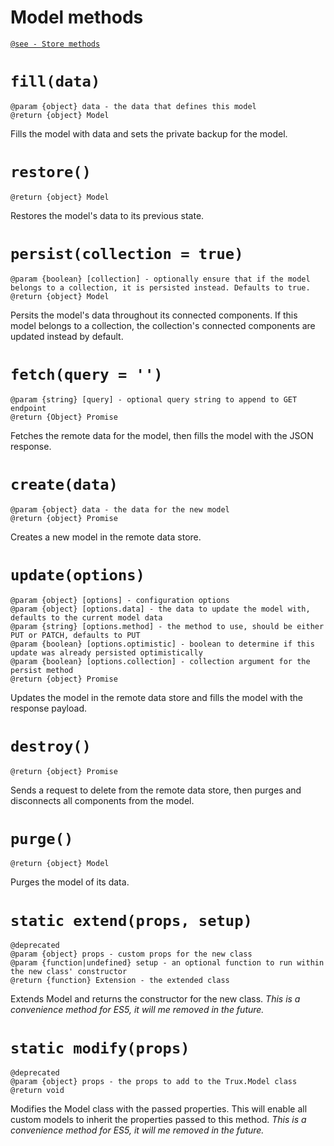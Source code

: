 # Model methods

[`@see - Store methods`](/api/store/methods.md)

# `fill(data)`

```
@param {object} data - the data that defines this model
@return {object} Model
```

Fills the model with data and sets the private backup for the model.

# `restore()`

```
@return {object} Model
```

Restores the model's data to its previous state.

# `persist(collection = true)`

```
@param {boolean} [collection] - optionally ensure that if the model belongs to a collection, it is persisted instead. Defaults to true.
@return {object} Model
```

Persits the model's data throughout its connected components. If this model belongs to a collection,
the collection's connected components are updated instead by default.

# `fetch(query = '')`

```
@param {string} [query] - optional query string to append to GET endpoint
@return {Object} Promise
```

Fetches the remote data for the model, then fills the model with the JSON response.

# `create(data)`

```
@param {object} data - the data for the new model
@return {object} Promise
```
Creates a new model in the remote data store.

# `update(options)`

```
@param {object} [options] - configuration options
@param {object} [options.data] - the data to update the model with, defaults to the current model data
@param {string} [options.method] - the method to use, should be either PUT or PATCH, defaults to PUT
@param {boolean} [options.optimistic] - boolean to determine if this update was already persisted optimistically
@param {boolean} [options.collection] - collection argument for the persist method
@return {object} Promise
```

Updates the model in the remote data store and fills the model with the response payload.

# `destroy()`

```
@return {object} Promise
```

Sends a request to delete from the remote data store, then purges and disconnects all components from the model.

# `purge()`

```
@return {object} Model
```

Purges the model of its data.

# `static extend(props, setup)`

```
@deprecated
@param {object} props - custom props for the new class
@param {function|undefined} setup - an optional function to run within the new class' constructor
@return {function} Extension - the extended class
```
Extends Model and returns the constructor for the new class. _This is a convenience method for ES5, it will me removed in the future._

# `static modify(props)`

```
@deprecated
@param {object} props - the props to add to the Trux.Model class
@return void
```

Modifies the Model class with the passed properties.
This will enable all custom models to inherit the properties passed to this method. _This is a convenience method for ES5, it will me removed in the future._
